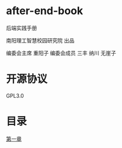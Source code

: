 # after-end-book
后端实践手册

南阳理工智慧校园研究院 出品

编委会主席
重阳子
编委会成员
三丰
纳川
无崖子

# 开源协议
GPL3.0

# 目录
<a href="./one/1.1.md">第一章</a>